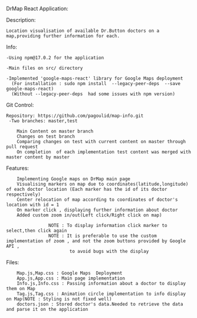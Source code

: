 DrMap React Application:

Description:

    Location visualisation of available Dr.Button doctors on a map,providing further information for each.
  
Info:

    -Using npm@17.0.2 for the application
  
    -Main files on src/ directory
  
    -Implemented 'google-maps-react' library for Google Maps deployment 
      (For installation : sudo npm install  --legacy-peer-deps  --save  google-maps-react)
      (Without --legacy-peer-deps  had some issues with npm version)
    
    
  Git Control:
  
    Repository: https://github.com/pagoulid/map-info.git
     -Two branches: master,test
     
        Main Content on master branch
        Changes on test branch
        Comparing changes on test with current content on master through pull request
        On completion  of each implementation test content was merged with master content by master
        
 Features:
        
        Implementing Google maps on DrMap main page
        Visualising markers on map due to coordinates(latitude,longitude) of each doctor location (Each marker has the id of its doctor respectively)
        Center relocation of map according to coordinates of doctor's location with id = 1
        On marker click , displaying further information about doctor
        Added custom zoom in/out(Left click/Right click on map) 
        
                    NOTE : To display information click marker to select,then click again
                    NOTE : It is preferable to use the custom implementation of zoom , and not the zoom buttons provided by Google API , 
                            to avoid bugs with the display
        
    
  Files:
        
        Map.js,Map.css : Google Maps  Deployment
        App.js,App.css : Main page implementation
        Info.js,Info.css : Passing information about a doctor to display them on Map
        Tag.js,Tag.css : Animation circle implementation to info display on Map(NOTE : Styling is not fixed well)
        doctors.json : Stored doctor's data.Needed to retrieve the data and parse it on the application
        
        
        
